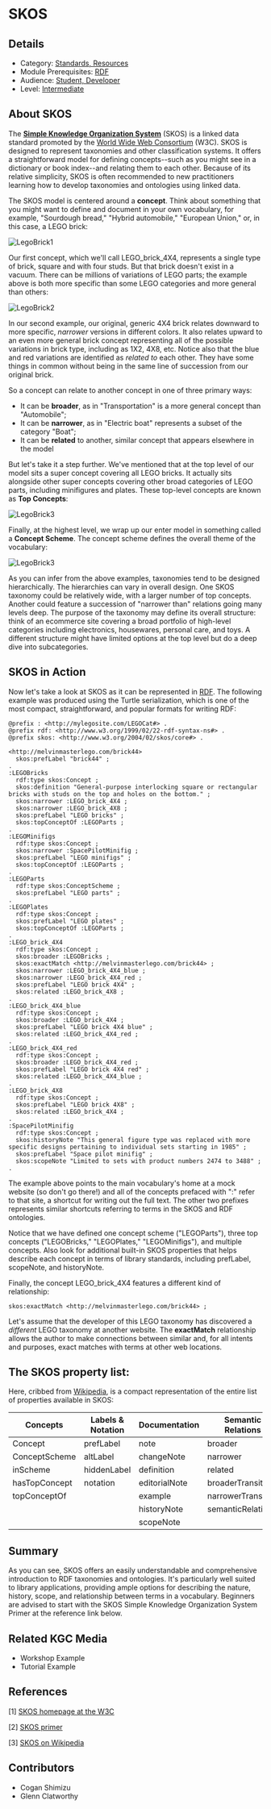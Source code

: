 # SKOS
## Details
* Category: [Standards, Resources](../categories/Standards,_Resources.md)
* Module Prerequisites: [RDF](../modules/RDF.md)
* Audience: [Student, Developer](../audiences/Student,_Developer.md)
* Level: [Intermediate](../levels/Intermediate.md)

## About SKOS
The [**Simple Knowledge Organization System**](https://www.w3.org/2004/02/skos/) (SKOS) is a linked data standard promoted by the [World Wide Web Consortium](https://www.w3.org) (W3C). SKOS is designed to represent taxonomies and other classification systems. It offers a straightforward model for defining concepts--such as you might see in a dictionary or book index--and relating them to each other. Because of its relative simplicity, SKOS is often recommended to new practitioners learning how to develop taxonomies and ontologies using linked data.

The SKOS model is centered around a **concept**. Think about something that you might want to define and document in your own vocabulary, for example, "Sourdough bread," "Hybrid automobile," "European Union," or, in this case, a LEGO brick:


![LegoBrick1](images/legobrick4401.JPG)

Our first concept, which we'll call LEGO_brick_4X4, represents a single type of brick, square and with four studs. But that brick doesn't exist in a vacuum. There can be millions of variations of LEGO parts; the example above is both more specific than some LEGO categories and more general than others:

![LegoBrick2](images/legobrick4402.JPG)

In our second example, our original, generic 4X4 brick relates downward to more specific, _narrower_ versions in different colors. It also relates upward to an even more general brick concept representing all of the possible variations in brick type, including as 1X2, 4X8, etc. Notice also that the blue and red variations are identified as _related to_ each other. They have some things in common without being in the same line of succession from our original brick.

So a concept can relate to another concept in one of three primary ways:

* It can be **broader**, as in "Transportation" is a more general concept than "Automobile";
* It can be **narrower**, as in "Electric boat" represents a subset of the category "Boat";
* It can be **related** to another, similar concept that appears elsewhere in the model

But let's take it a step further. We've mentioned that at the top level of our model sits a super concept covering all LEGO bricks. It actually sits alongside other super concepts covering other broad categories of LEGO parts, including minifigures and plates. These top-level concepts are known as **Top Concepts**:

![LegoBrick3](images/legobrick4404.JPG)

Finally, at the highest level, we wrap up our enter model in something called a **Concept Scheme**. The concept scheme defines the overall theme of the vocabulary:

![LegoBrick3](images/legobrick4405.JPG)

As you can infer from the above examples, taxonomies tend to be designed hierarchically. The hierarchies can vary in overall design. One SKOS taxonomy could be relatively wide, with a larger number of top concepts. Another could feature a succession of "narrower than" relations going many levels deep. The purpose of the taxonomy may define its overall structure: think of an ecommerce site covering a broad portfolio of high-level categories including electronics, housewares, personal care, and toys. A different structure might have limited options at the top level but do a deep dive into subcategories.

## SKOS in Action

Now let's take a look at SKOS as it can be represented in [RDF](../../modules/RDF.md). The following example was produced using the Turtle serialization, which is one of the most compact, straightforward, and popular formats for writing RDF:

```
@prefix : <http://mylegosite.com/LEGOCat#> .
@prefix rdf: <http://www.w3.org/1999/02/22-rdf-syntax-ns#> .
@prefix skos: <http://www.w3.org/2004/02/skos/core#> .

<http://melvinmasterlego.com/brick44>
  skos:prefLabel "brick44" ;
.
:LEGOBricks
  rdf:type skos:Concept ;
  skos:definition "General-purpose interlocking square or rectangular bricks with studs on the top and holes on the bottom." ;
  skos:narrower :LEGO_brick_4X4 ;
  skos:narrower :LEGO_brick_4X8 ;
  skos:prefLabel "LEGO bricks" ;
  skos:topConceptOf :LEGOParts ;
.
:LEGOMinifigs
  rdf:type skos:Concept ;
  skos:narrower :SpacePilotMinifig ;
  skos:prefLabel "LEGO minifigs" ;
  skos:topConceptOf :LEGOParts ;
.
:LEGOParts
  rdf:type skos:ConceptScheme ;
  skos:prefLabel "LEGO parts" ;
.
:LEGOPlates
  rdf:type skos:Concept ;
  skos:prefLabel "LEGO plates" ;
  skos:topConceptOf :LEGOParts ;
.
:LEGO_brick_4X4
  rdf:type skos:Concept ;
  skos:broader :LEGOBricks ;
  skos:exactMatch <http://melvinmasterlego.com/brick44> ;
  skos:narrower :LEGO_brick_4X4_blue ;
  skos:narrower :LEGO_brick_4X4_red ;
  skos:prefLabel "LEGO brick 4X4" ;
  skos:related :LEGO_brick_4X8 ;
.
:LEGO_brick_4X4_blue
  rdf:type skos:Concept ;
  skos:broader :LEGO_brick_4X4 ;
  skos:prefLabel "LEGO brick 4X4 blue" ;
  skos:related :LEGO_brick_4X4_red ;
.
:LEGO_brick_4X4_red
  rdf:type skos:Concept ;
  skos:broader :LEGO_brick_4X4_red ;
  skos:prefLabel "LEGO brick 4X4 red" ;
  skos:related :LEGO_brick_4X4_blue ;
.
:LEGO_brick_4X8
  rdf:type skos:Concept ;
  skos:prefLabel "LEGO brick 4X8" ;
  skos:related :LEGO_brick_4X4 ;
.
:SpacePilotMinifig
  rdf:type skos:Concept ;
  skos:historyNote "This general figure type was replaced with more specific designs pertaining to individual sets starting in 1985" ;
  skos:prefLabel "Space pilot minifig" ;
  skos:scopeNote "Limited to sets with product numbers 2474 to 3488" ;
.

```
The example above points to the main vocabulary's home at a mock website (so don't go there!) and all of the concepts prefaced with ":" refer to that site, a shortcut for writing out the full text. The other two prefixes represents similar shortcuts referring to terms in the SKOS and RDF ontologies.

Notice that we have defined one concept scheme ("LEGOParts"), three top concepts ("LEGOBricks," "LEGOPlates," "LEGOMinifigs"), and multiple concepts. Also look for additional built-in SKOS properties that helps describe each concept in terms of library standards, including prefLabel, scopeNote, and historyNote.

Finally, the concept LEGO_brick_4X4 features a different kind of relationship:

``
skos:exactMatch <http://melvinmasterlego.com/brick44> ; 
``

Let's assume that the developer of this LEGO taxonomy has discovered a _different_ LEGO taxonomy at another website. The **exactMatch** relationship allows the author to make connections between similar and, for all intents and purposes, exact matches with terms at other web locations.

## The SKOS property list:

Here, cribbed from [Wikipedia](https://en.wikipedia.org/wiki/Simple_Knowledge_Organization_System), is a compact representation of the entire list of properties available in SKOS:

| Concepts	| Labels & Notation	| Documentation	| Semantic Relations | Mapping Properties | Collections |
| --------- | ----------------- | ------------- | ------------------ | ------------------ | ----------- |
| Concept	| prefLabel	| note | broader	| broadMatch	| Collection |
| ConceptScheme	| altLabel	| changeNote	| narrower	| narrowMatch	| orderedCollection |
| inScheme	| hiddenLabel	| definition	| related	| relatedMatch	| member |
| hasTopConcept	| notation	| editorialNote	 | broaderTransitive	| closeMatch	| memberList |
| topConceptOf	| | example	| narrowerTransitive	| exactMatch |	
||| historyNote	| semanticRelation	| mappingRelation	
||| scopeNote			

## Summary

As you can see, SKOS offers an easily understandable and comprehensive introduction to RDF taxonomies and ontologies. It's particularly well suited to library applications, providing ample options for describing the nature, history, scope, and relationship between terms in a vocabulary. Beginners are advised to start with the SKOS Simple Knowledge Organization System Primer at the reference link below.

## Related KGC Media
* Workshop Example
* Tutorial Example

## References
[1] [SKOS homepage at the W3C](https://www.w3.org/2004/02/skos/)

[2] [SKOS primer](https://www.w3.org/TR/2009/NOTE-skos-primer-20090818/)

[3] [SKOS on Wikipedia](https://en.wikipedia.org/wiki/Simple_Knowledge_Organization_System)

## Contributors
* Cogan Shimizu
* Glenn Clatworthy

